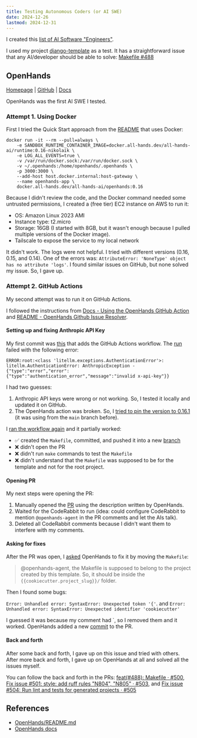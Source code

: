 ```yaml
---
title: Testing Autonomous Coders (or AI SWE)
date: 2024-12-26
lastmod: 2024-12-31
---
```



I created this [list of AI Software "Engineers"](https://toolbox.cezimbra.me/lists/ai-software-engineers/).

I used my project [django-template](https://github.com/lucasrcezimbra/django-template) as a test.
It has a straightforward issue that any AI/developer should be able to solve: [Makefile #488](https://github.com/lucasrcezimbra/django-template/issues/488)



## OpenHands
[Homepage](https://www.all-hands.dev/) | [GitHub](https://github.com/All-Hands-AI/OpenHands/) | [Docs](https://docs.all-hands.dev/modules/usage/installation)

OpenHands was the first AI SWE I tested.


### Attempt 1. Using Docker
First I tried the Quick Start approach from the [README](https://github.com/All-Hands-AI/OpenHands/blob/172183f1af9ae39118823e8eeaa86cf0b34e4a1e/README.md) that uses Docker:

```shell
docker run -it --rm --pull=always \
    -e SANDBOX_RUNTIME_CONTAINER_IMAGE=docker.all-hands.dev/all-hands-ai/runtime:0.16-nikolaik \
    -e LOG_ALL_EVENTS=true \
    -v /var/run/docker.sock:/var/run/docker.sock \
    -v ~/.openhands:/home/openhands/.openhands \
    -p 3000:3000 \
    --add-host host.docker.internal:host-gateway \
    --name openhands-app \
    docker.all-hands.dev/all-hands-ai/openhands:0.16
```

Because I didn't review the code, and the Docker command needed some untrusted permissions, I created a (free tier) EC2 instance on AWS to run it:

- OS: Amazon Linux 2023 AMI
- Instance type: t2.micro
- Storage: 16GB (I started with 8GB, but it wasn't enough because I pulled
  multiple versions of the Docker image).
- Tailscale to expose the service to my local network

It didn't work. The logs were not helpful. I tried with different versions (0.16, 0.15, and 0.14). One of the errors was: `AttributeError: 'NoneType' object has no attribute 'logs'`. I found similar issues on GitHub, but none solved my issue. So, I gave up.


### Attempt 2. GitHub Actions
My second attempt was to run it on GitHub Actions.

I followed the instructions from [Docs - Using the OpenHands GitHub Action](https://docs.all-hands.dev/modules/usage/how-to/github-action) and [README - OpenHands Github Issue Resolver](https://github.com/All-Hands-AI/OpenHands/blob/725e71ad221c3eaa1aafebf3b32363afd044f57a/openhands/resolver/README.md).

#### Setting up and fixing Anthropic API Key
My first commit was [this](https://github.com/lucasrcezimbra/django-template/commit/2390b8fd073d3bb8b00326a16dd8e61ea4596a69) that adds the GitHub Actions workflow. The [run](https://github.com/lucasrcezimbra/django-template/actions/runs/12505374596/job/34888643271) failed with the following error:

```shell
ERROR:root:<class 'litellm.exceptions.AuthenticationError'>: litellm.AuthenticationError: AnthropicException - {"type":"error","error":{"type":"authentication_error","message":"invalid x-api-key"}}
```

I had two guesses:
1. Anthropic API keys were wrong or not working. So, I tested it locally and updated it on GitHub.
2. The OpenHands action was broken. So, I
   [tried to pin the version to 0.16.1](https://github.com/lucasrcezimbra/django-template/commit/2bec6e02b69c4021ca59959e273b60f18b1c99c8)
   (it was using from the `main` branch before).


I [ran the workflow again](https://github.com/lucasrcezimbra/django-template/actions/runs/12505750188/job/34889588239) and it partially worked:
- ✅ created the `Makefile`, committed, and pushed it into a new
  [branch](https://github.com/lucasrcezimbra/django-template/tree/openhands-fix-issue-488)
- ❌ didn't open the PR
- ❌ didn't run `make` commands to test the `Makefile`
- ❌ didn't understand that the `Makefile` was supposed to be for the template
  and not for the root project.


#### Opening PR
My next steps were opening the PR:
1. Manually opened the
   [PR](https://github.com/lucasrcezimbra/django-template/pull/500/) using the description written by OpenHands.
2. Waited for the CodeRabbit to run (idea: could configure CodeRabbit to mention
  `@openhands-agent` in the PR comments and let the AIs talk).
3. Deleted all CodeRabbit comments because I didn't want them to interfere with my comments.


#### Asking for fixes
After the PR was open, I [asked](https://github.com/lucasrcezimbra/django-template/pull/500#issuecomment-2562925426) OpenHands to fix it by moving the `Makefile`:
> @openhands-agent, the Makefile is supposed to belong to the project
> created by this template. So, it should be inside the
> `{{cookiecutter.project_slug}}/` folder.

Then I found some bugs:

`Error: Unhandled error: SyntaxError: Unexpected token '{'`.
and 
 `Error: Unhandled error: SyntaxError: Unexpected identifier 'cookiecutter'`

I guessed it was because my comment had `, so I removed them and it worked. OpenHands added a new [commit](https://github.com/lucasrcezimbra/django-template/pull/500/commits/c69a9775b1af9db9a27b3017efc13d3a4d750829) to the PR.


#### Back and forth
After some back and forth, I gave up on this issue and tried with others. After more back and forth, I gave up on OpenHands at all and solved all the issues myself.

You can follow the back and forth in the PRs: [feat(#488): Makefile · #500](https://github.com/lucasrcezimbra/django-template/pull/500), [Fix issue #501: style: add ruff rules "N804", "N805" · #503](https://github.com/lucasrcezimbra/django-template/pull/503), and [Fix issue #504: Run lint and tests for generated projects · #505](https://github.com/lucasrcezimbra/django-template/pull/505)



## References
- [OpenHands/README.md](https://github.com/All-Hands-AI/OpenHands/blob/172183f1af9ae39118823e8eeaa86cf0b34e4a1e/README.md)
- [OpenHands docs](https://docs.all-hands.dev/modules/usage/installation)
